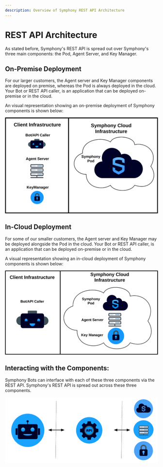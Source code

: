 ```yaml
---
description: Overview of Symphony REST API Architecture
---
```


# REST API Architecture

As stated before, Symphony's REST API is spread out over Symphony's three main components: the Pod, Agent Server, and Key Manager.  

## On-Premise Deployment

For our larger customers, the Agent server and Key Manager components are deployed on premise, whereas the Pod is always deployed in the cloud.  Your Bot or REST API caller, is an application that can be deployed on-premise or in the cloud.  

An visual representation showing an on-premise deployment of Symphony components is shown below:  

![](../../.gitbook/assets/screen-shot-2020-07-02-at-4.25.55-pm.png)

## In-Cloud Deployment

For some of our smaller customers, the Agent server and Key Manager may be deployed alongside the Pod in the cloud.  Your Bot or REST API caller, is an application that can be deployed on-premise or in the cloud.

A visual representation showing an in-cloud deployment of Symphony components is shown below:    

![](../../.gitbook/assets/screen-shot-2020-07-02-at-4.40.33-pm.png)

## Interacting with the Components:

Symphony Bots can interface with each of these three components via the REST API.  Symphony's REST API is spread out across these three components.  

![](../../.gitbook/assets/screen-shot-2020-07-02-at-4.32.58-pm%20%281%29.png)



